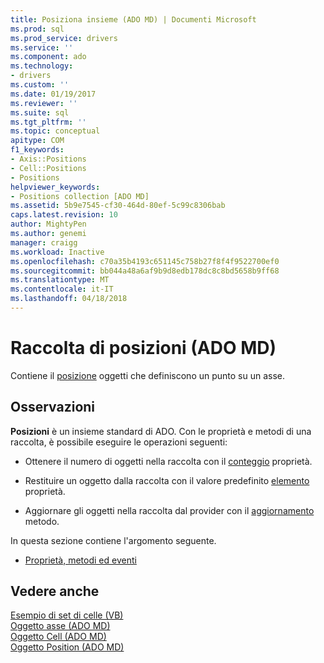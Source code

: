 ```yaml
---
title: Posiziona insieme (ADO MD) | Documenti Microsoft
ms.prod: sql
ms.prod_service: drivers
ms.service: ''
ms.component: ado
ms.technology:
- drivers
ms.custom: ''
ms.date: 01/19/2017
ms.reviewer: ''
ms.suite: sql
ms.tgt_pltfrm: ''
ms.topic: conceptual
apitype: COM
f1_keywords:
- Axis::Positions
- Cell::Positions
- Positions
helpviewer_keywords:
- Positions collection [ADO MD]
ms.assetid: 5b9e7545-cf30-464d-80ef-5c99c8306bab
caps.latest.revision: 10
author: MightyPen
ms.author: genemi
manager: craigg
ms.workload: Inactive
ms.openlocfilehash: c70a35b4193c651145c758b27f8f4f9522700ef0
ms.sourcegitcommit: bb044a48a6af9b9d8edb178dc8c8bd5658b9ff68
ms.translationtype: MT
ms.contentlocale: it-IT
ms.lasthandoff: 04/18/2018
---
```

# <a name="positions-collection-ado-md"></a>Raccolta di posizioni (ADO MD)
Contiene il [posizione](../../../ado/reference/ado-md-api/position-object-ado-md.md) oggetti che definiscono un punto su un asse.  
  
## <a name="remarks"></a>Osservazioni  
 **Posizioni** è un insieme standard di ADO. Con le proprietà e metodi di una raccolta, è possibile eseguire le operazioni seguenti:  
  
-   Ottenere il numero di oggetti nella raccolta con il [conteggio](../../../ado/reference/ado-api/count-property-ado.md) proprietà.  
  
-   Restituire un oggetto dalla raccolta con il valore predefinito [elemento](../../../ado/reference/ado-api/item-property-ado.md) proprietà.  
  
-   Aggiornare gli oggetti nella raccolta dal provider con il [aggiornamento](../../../ado/reference/ado-api/refresh-method-ado.md) metodo.  
  
 In questa sezione contiene l'argomento seguente.  
  
-   [Proprietà, metodi ed eventi](../../../ado/reference/ado-md-api/positions-collection-properties-methods-and-events.md)  
  
## <a name="see-also"></a>Vedere anche  
 [Esempio di set di celle (VB)](../../../ado/reference/ado-md-api/cellset-example-vb.md)   
 [Oggetto asse (ADO MD)](../../../ado/reference/ado-md-api/axis-object-ado-md.md)   
 [Oggetto Cell (ADO MD)](../../../ado/reference/ado-md-api/cell-object-ado-md.md)   
 [Oggetto Position (ADO MD)](../../../ado/reference/ado-md-api/position-object-ado-md.md)
